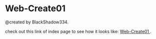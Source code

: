 # Web-Create01
@created by BlackShadow334. 

check out this link of index page to see how it looks like: [Web-Create01 ](https://blackshadow334.github.io/Web-Create01/).